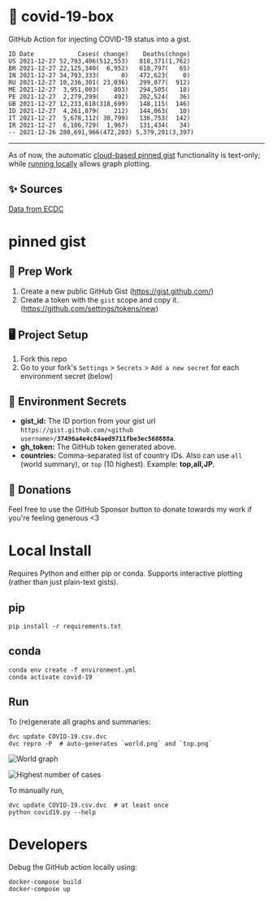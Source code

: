 # 🏥 covid-19-box

GitHub Action for injecting COVID-19 status into a gist.

```
ID Date            Cases( change)    Deaths(chnge)
US 2021-12-27 52,793,406(512,553)   818,371(1,762)
BR 2021-12-27 22,125,340(  6,952)   618,797(   65)
IN 2021-12-27 34,793,333(      0)   472,623(    0)
RU 2021-12-27 10,236,301( 23,036)   299,077(  912)
ME 2021-12-27  3,951,003(    803)   294,505(   18)
PE 2021-12-27  2,279,299(    492)   202,524(   36)
GB 2021-12-27 12,233,618(318,699)   148,115(  146)
ID 2021-12-27  4,261,879(    212)   144,063(   10)
IT 2021-12-27  5,678,112( 30,799)   136,753(  142)
IR 2021-12-27  6,186,729(  1,967)   131,434(   34)
-- 2021-12-26 280,691,966(472,203) 5,379,291(3,397)
```

---

As of now, the automatic [cloud-based pinned gist](#pinned-gist) functionality is text-only;
while [running locally](#local-install) allows graph plotting.

## ✨ Sources

[Data from ECDC](https://www.ecdc.europa.eu/en/publications-data/download-todays-data-geographic-distribution-covid-19-cases-worldwide)

# pinned gist

## 🎒 Prep Work
1. Create a new public GitHub Gist (https://gist.github.com/)
1. Create a token with the `gist` scope and copy it. (https://github.com/settings/tokens/new)

## 🖥 Project Setup
1. Fork this repo
1. Go to your fork's `Settings` > `Secrets` > `Add a new secret` for each environment secret (below)

## 🤫 Environment Secrets
- **gist_id:** The ID portion from your gist url `https://gist.github.com/<github username>/`**`37496a4e4c84aed9711fbe3ec560888a`**.
- **gh_token:** The GitHub token generated above.
- **countries:** Comma-separated list of country IDs. Also can use `all` (world summary), or `top` (10 highest). Example: **top,all,JP**.

## 💸 Donations

Feel free to use the GitHub Sponsor button to donate towards my work if you're feeling generous <3

# Local Install

Requires Python and either pip or conda. Supports interactive plotting (rather than just plain-text gists).

## pip

```
pip install -r requirements.txt
```

## conda

```
conda env create -f environment.yml
conda activate covid-19
```

## Run

To (re)generate all graphs and summaries:

```
dvc update COVID-19.csv.dvc
dvc repro -P  # auto-generates `world.png` and `top.png`
```

![World graph](world.png)

![Highest number of cases](top.png)

To manually run,

```
dvc update COVID-19.csv.dvc  # at least once
python covid19.py --help
```

# Developers

Debug the GitHub action locally using:

```
docker-compose build
docker-compose up
```
